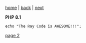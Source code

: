 [home](./page01.md) | [back](./page01.md) | [next](./page02.md)

**PHP 8.1**

```
echo "The Ray Code is AWESOME!!!";
```


[page 2](./page02.md)
